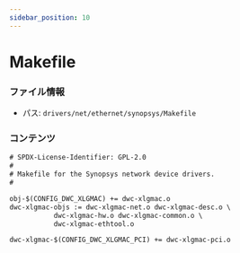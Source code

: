 ```yaml
---
sidebar_position: 10
---
```

# Makefile

### ファイル情報

- パス: `drivers/net/ethernet/synopsys/Makefile`

### コンテンツ

```txt
# SPDX-License-Identifier: GPL-2.0
#
# Makefile for the Synopsys network device drivers.
#

obj-$(CONFIG_DWC_XLGMAC) += dwc-xlgmac.o
dwc-xlgmac-objs := dwc-xlgmac-net.o dwc-xlgmac-desc.o \
		   dwc-xlgmac-hw.o dwc-xlgmac-common.o \
		   dwc-xlgmac-ethtool.o

dwc-xlgmac-$(CONFIG_DWC_XLGMAC_PCI) += dwc-xlgmac-pci.o

```

